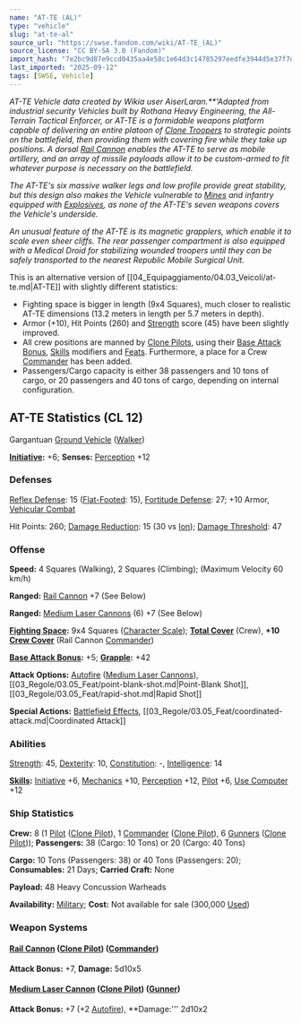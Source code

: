 ```yaml
---
name: "AT-TE (AL)"
type: "vehicle"
slug: "at-te-al"
source_url: "https://swse.fandom.com/wiki/AT-TE_(AL)"
source_license: "CC BY-SA 3.0 (Fandom)"
import_hash: "7e2bc9d87e9ccd0435aa4e58c1e64d3c14785297eedfe3944d5e37f7d4320fb1"
last_imported: "2025-09-12"
tags: [SWSE, Vehicle]
---
```

*AT-TE Vehicle data created by Wikia user AiserLaran.**'Adapted from industrial security Vehicles built by Rothana Heavy Engineering, the All-Terrain Tactical Enforcer, or AT-TE is a formidable weapons platform capable of delivering an entire platoon of [Clone Troopers](https://swse.fandom.com/wiki/Clone_Troopers) to strategic points on the battlefield, then providing them with covering fire while they take up positions. A dorsal [Rail Cannon](https://swse.fandom.com/wiki/Rail_Cannon) enables the AT-TE to serve as mobile artillery, and an array of missile payloads allow it to be custom-armed to fit whatever purpose is necessary on the battlefield.*

*The AT-TE's six massive walker legs and low profile provide great stability, but this design also makes the Vehicle vulnerable to [Mines](https://swse.fandom.com/wiki/Mines) and infantry equipped with [Explosives](https://swse.fandom.com/wiki/Explosives), as none of the AT-TE's seven weapons covers the Vehicle's underside.*

*An unusual feature of the AT-TE is its magnetic grapplers, which enable it to scale even sheer cliffs. The rear passenger compartment is also equipped with a Medical Droid for stabilizing wounded troopers until they can be safely transported to the nearest Republic Mobile Surgical Unit.*

This is an alternative version of [[04_Equipaggiamento/04.03_Veicoli/at-te.md|AT-TE]] with slightly different statistics:

- Fighting space is bigger in length (9x4 Squares), much closer to realistic AT-TE dimensions (13.2 meters in length per 5.7 meters in depth).
- Armor (+10), Hit Points (260) and [Strength](https://swse.fandom.com/wiki/Strength) score (45) have been slightly improved.
- All crew positions are manned by [Clone Pilots](https://swse.fandom.com/wiki/Clone_Pilot), using their [Base Attack Bonus](https://swse.fandom.com/wiki/Base_Attack_Bonus), [Skills](https://swse.fandom.com/wiki/Skills) modifiers and [Feats](https://swse.fandom.com/wiki/Feats). Furthermore, a place for a Crew [Commander](https://swse.fandom.com/wiki/Commander) has been added.
- Passengers/Cargo capacity is either 38 passengers and 10 tons of cargo, or 20 passengers and 40 tons of cargo, depending on internal configuration.

## AT-TE Statistics (CL 12)
Gargantuan [Ground Vehicle](https://swse.fandom.com/wiki/Ground_Vehicle) ([Walker](https://swse.fandom.com/wiki/Walker))

**[Initiative](https://swse.fandom.com/wiki/Initiative):** +6; **Senses:** [Perception](https://swse.fandom.com/wiki/Perception) +12
### Defenses
[Reflex Defense](https://swse.fandom.com/wiki/Reflex_Defense_(Vehicles)): 15 ([Flat-Footed](https://swse.fandom.com/wiki/Flat-Footed): 15), [Fortitude Defense](https://swse.fandom.com/wiki/Fortitude_Defense_(Vehicles)): 27; +10 Armor, [Vehicular Combat](https://swse.fandom.com/wiki/Vehicular_Combat)

Hit Points: 260; [Damage Reduction](https://swse.fandom.com/wiki/Damage_Reduction): 15 (30 vs [Ion](https://swse.fandom.com/wiki/Ion)); [Damage Threshold](https://swse.fandom.com/wiki/Damage_Threshold_(Vehicles)): 47
### Offense
**Speed:** 4 Squares (Walking), 2 Squares (Climbing); (Maximum Velocity 60 km/h)

**Ranged:** [Rail Cannon](https://swse.fandom.com/wiki/Rail_Cannon) +7 (See Below)

**Ranged:** [Medium Laser Cannons](https://swse.fandom.com/wiki/Medium_Laser_Cannons) (6) +7 (See Below)

**[Fighting Space](https://swse.fandom.com/wiki/Fighting_Space):** 9x4 Squares ([Character Scale](https://swse.fandom.com/wiki/Character_Scale)); **[Total Cover](https://swse.fandom.com/wiki/Total_Cover)** (Crew), **+10 [Crew Cover](https://swse.fandom.com/wiki/Crew_Cover)** (Rail Cannon [Commander](https://swse.fandom.com/wiki/Commander))

**[Base Attack Bonus](https://swse.fandom.com/wiki/Base_Attack_Bonus):** +5; **[Grapple](https://swse.fandom.com/wiki/Grapple):** +42

**Attack Options:** [Autofire](https://swse.fandom.com/wiki/Autofire_(Vehicle_Combat)) ([Medium Laser Cannons](https://swse.fandom.com/wiki/Medium_Laser_Cannons)), [[03_Regole/03.05_Feat/point-blank-shot.md|Point-Blank Shot]], [[03_Regole/03.05_Feat/rapid-shot.md|Rapid Shot]]

**Special Actions:** [Battlefield Effects](https://swse.fandom.com/wiki/Battlefield_Effects), [[03_Regole/03.05_Feat/coordinated-attack.md|Coordinated Attack]]
### Abilities
[Strength](https://swse.fandom.com/wiki/Strength): 45, [Dexterity](https://swse.fandom.com/wiki/Dexterity): 10, [Constitution](https://swse.fandom.com/wiki/Constitution): -, [Intelligence](https://swse.fandom.com/wiki/Intelligence): 14

**[Skills](https://swse.fandom.com/wiki/Skills):** [Initiative](https://swse.fandom.com/wiki/Initiative) +6, [Mechanics](https://swse.fandom.com/wiki/Mechanics) +10, [Perception](https://swse.fandom.com/wiki/Perception) +12, [Pilot](https://swse.fandom.com/wiki/Pilot) +6, [Use Computer](https://swse.fandom.com/wiki/Use_Computer) +12
### Ship Statistics
**Crew:** 8 (1 [Pilot](https://swse.fandom.com/wiki/Pilot) ([Clone Pilot](https://swse.fandom.com/wiki/Clone_Pilot)), 1 [Commander](https://swse.fandom.com/wiki/Commander) ([Clone Pilot](https://swse.fandom.com/wiki/Clone_Pilot)), 6 [Gunners](https://swse.fandom.com/wiki/Gunners) ([Clone Pilot](https://swse.fandom.com/wiki/Clone_Pilot))); **Passengers:** 38 (Cargo: 10 Tons) or 20 (Cargo: 40 Tons)

**Cargo:** 10 Tons (Passengers: 38) or 40 Tons (Passengers: 20); **Consumables:** 21 Days; **Carried Craft:** None

**Payload:** 48 Heavy Concussion Warheads

**Availability:** [Military](https://swse.fandom.com/wiki/Military); **Cost:** Not available for sale (300,000 [Used](https://swse.fandom.com/wiki/Used))
### Weapon Systems
#### **[Rail Cannon](https://swse.fandom.com/wiki/Rail_Cannon) ([Clone Pilot](https://swse.fandom.com/wiki/Clone_Pilot)) ([Commander](https://swse.fandom.com/wiki/Commander))**
**Attack Bonus:** +7, **Damage:** 5d10x5
#### **[Medium Laser Cannon](https://swse.fandom.com/wiki/Medium_Laser_Cannon) ([Clone Pilot](https://swse.fandom.com/wiki/Clone_Pilot)) ([Gunner](https://swse.fandom.com/wiki/Gunner))**
**Attack Bonus:** +7 (+2 [Autofire](https://swse.fandom.com/wiki/Autofire)), **Damage:''' 2d10x2